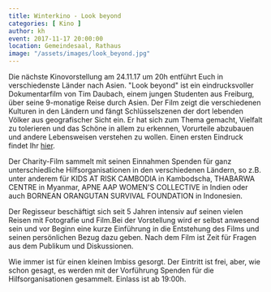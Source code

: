```yaml
---
title: Winterkino - Look beyond
categories: [ Kino ]
author: kh
event: 2017-11-17 20:00:00
location: Gemeindesaal, Rathaus
image: "/assets/images/look_beyond.jpg"
---
```


Die nächste Kinovorstellung am 24.11.17 um 20h entführt Euch in verschiedenste Länder nach Asien. "Look beyond" ist ein eindrucksvoller Dokumentarfilm von Tim Daubach, einem jungen Studenten aus Freiburg, über seine 9-monatige Reise durch Asien. Der Film zeigt die verschiedenen Kulturen in den Ländern und fängt Schlüsselszenen der dort lebenden Völker aus geografischer Sicht ein. Er hat sich zum Thema gemacht, Vielfalt zu tolerieren und das Schöne in allem zu erkennen, Vorurteile abzubauen und andere Lebensweisen verstehen zu wollen. Einen ersten Eindruck findet Ihr [hier](https://www.youtube.com/watch?v=30o5ZZJqjL0).

Der Charity-Film sammelt mit seinen Einnahmen Spenden für ganz unterschiedliche Hilfsorganisationen in den verschiedenen Ländern, so z.B. unter anderem für KIDS AT RISK CAMBODIA  in Kambodscha, THABARWA CENTRE in Myanmar, APNE AAP WOMEN'S COLLECTIVE in Indien oder auch BORNEAN ORANGUTAN SURVIVAL FOUNDATION in Indonesien.

Der Regisseur beschäftigt sich seit 5 Jahren intensiv auf seinen vielen Reisen mit Fotografie und Film.Bei der Vorstellung wird er selbst anwesend sein und vor Beginn eine kurze Einführung in die Entstehung des Films und seinen persönlichen Bezug dazu geben. Nach dem Film ist Zeit für Fragen aus dem Publikum und Diskussionen. 

Wie immer ist für einen kleinen Imbiss gesorgt. Der Eintritt ist frei, aber, wie schon gesagt, es werden mit der Vorführung Spenden für die Hilfsorganisationen gesammelt. Einlass ist ab 19:00h.